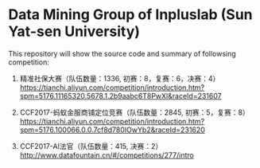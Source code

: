 # Data Mining Group of Inpluslab (Sun Yat-sen University)

This repository will show the source code and summary of followsing competition:<br>

1. 精准社保大赛（队伍数量：1336, 初赛：8，复赛：6，决赛：4）<br>
https://tianchi.aliyun.com/competition/introduction.htm?spm=5176.11165320.5678.1.2b9aabc6T8PwXl&raceId=231607 

2. CCF2017-蚂蚁金服商铺定位竞赛（队伍数量：2845, 初赛：5，复赛：8）<br>
https://tianchi.aliyun.com/competition/introduction.htm?spm=5176.100066.0.0.7cf8d780IOwYb2&raceId=231620

3. CCF2017-AI法官（队伍数量：415, 决赛：2）<br>
http://www.datafountain.cn/#/competitions/277/intro
